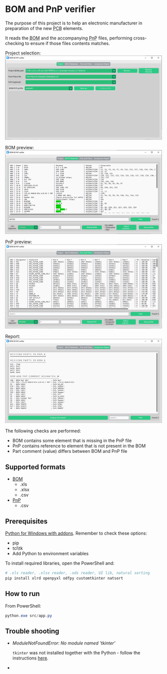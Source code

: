 # BOM and PnP verifier

The purpose of this project is to help an electronic manufacturer in preparation of the new <abbr title="Printed Circuit Board">PCB</abbr> elements.

It reads the <abbr title="Bill Of Materials">BOM</abbr> and the accompanying <abbr title="Pick And Place">PnP</abbr> files, performing cross-checking to ensure if those files contents matches.

Project selection:
![sshot1](doc/sshot1.png)

BOM preview:
![sshot2](doc/sshot2.png)

PnP preview:
![sshot3](doc/sshot3.png)

Report:
![sshot4](doc/sshot4.png)

The following checks are performed:

* BOM contains some element that is missing in the PnP file
* PnP contains reference to element that is not present in the BOM
* Part comment (value) differs between BOM and PnP file

## Supported formats

* [BOM](. "Bill Of Materials")
  * .xls
  * .xlsx
  * .csv
* [PnP](. "Pick And Place")
  * .csv

## Prerequisites

[Python for Windows with addons](https://www.python.org/).
Remember to check these options:

* pip
* tcl\tk
* Add Python to environment variables

To install required libraries, open the PowerShell and:

```ps1
# .xls reader, .xlsx reader, .ods reader, UI lib, natural sorting
pip install xlrd openpyxl odfpy customtkinter natsort
```

## How to run

From PowerShell:

```ps1
python.exe src/app.py
```

## Trouble shooting

* *ModuleNotFoundError: No module named 'tkinter'*

  `tkinter` was not installed together with the Python -
  follow the instructions [here](https://bobbyhadz.com/blog/python-no-module-named-tkinter).
*
